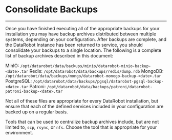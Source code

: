 <a name="consolidate-backups"></a>
# Consolidate Backups
---------------------

Once you have finished executing all of the appropriate backups for your installation you may have backup archives distributed between multiple systems, depending on your configuration. After backups are complete, and the DataRobot Instance has been returned to service, you should consolidate your backups to a single location.  The following is a complete list of backup archives described in this document:

MinIO: `/opt/datarobot/data/backups/minio/datarobot-minio-backup-<date>.tar`
Redis: `/opt/datarobot/data/backups/redis/dump.rdb`
MongoDB: `/opt/datarobot/data/backups/mongo/datarobot-monogo-backup-<date>.tar`
PostgreSQL: `/opt/datarobot/data/backups/pgsql/datarobot-pgsql-backup-<date>.tar`
Patroni: `/opt/datarobot/data/backups/patroni/datarobot-patroni-backup-<date>.tar`

Not all of these files are appropriate for every DataRobot installation, but ensure that each of the defined services included in your configuration are backed up on a regular basis.

Tools that can be used to centralize backup archives include, but are not limited to, `scp`, `rsync`, or `nfs`.  Choose the tool that is appropriate for your environment.
